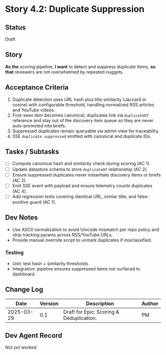 # Story 4.2: Duplicate Suppression

## Status
Draft

## Story
**As the** scoring pipeline,
**I want** to detect and suppress duplicate items,
**so that** reviewers are not overwhelmed by repeated nuggets.

## Acceptance Criteria
1. Duplicate detection uses URL hash plus title similarity (Jaccard or cosine) with configurable threshold, handling normalized RSS articles and YouTube videos.
2. First-seen item becomes canonical; duplicates link via `duplicateOf` reference and stay out of the discovery item queue so they are never auto-promoted into briefs.
3. Suppressed duplicates remain queryable via admin view for traceability.
4. SSE `duplicate.suppressed` emitted with canonical and duplicate IDs.

## Tasks / Subtasks
- [ ] Compute canonical hash and similarity check during scoring (AC 1).
- [ ] Update datastore schema to store `duplicateOf` relationship (AC 2).
- [ ] Ensure suppressed duplicates never instantiate discovery items or briefs (AC 2).
- [ ] Emit SSE event with payload and ensure telemetry counts duplicates (AC 4).
- [ ] Add regression tests covering identical URL, similar title, and false-positive guard (AC 1).

## Dev Notes
- Use ASCII normalization to avoid Unicode mismatch per repo policy and strip tracking params across RSS/YouTube URLs.
- Provide manual override script to unmark duplicates if misclassified.

### Testing
- Unit: test hash + similarity thresholds.
- Integration: pipeline ensures suppressed items not surfaced to dashboard.

## Change Log
| Date | Version | Description | Author |
|------|---------|-------------|--------|
| 2025-03-29 | 0.1 | Draft for Epic: Scoring & Deduplication. | PM |

## Dev Agent Record
_Not yet worked._
